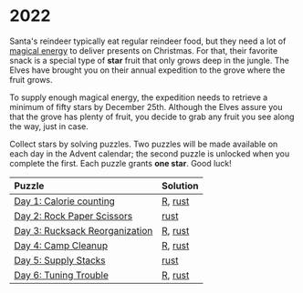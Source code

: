 # 2022

Santa's reindeer typically eat regular reindeer food, but they need a lot of [magical energy](https://adventofcode.com/2018/day/25) to deliver presents on Christmas. For that, their favorite snack is a special type of **star** fruit that only grows deep in the jungle. The Elves have brought you on their annual expedition to the grove where the fruit grows.

To supply enough magical energy, the expedition needs to retrieve a minimum of fifty stars by December 25th. Although the Elves assure you that the grove has plenty of fruit, you decide to grab any fruit you see along the way, just in case.

Collect stars by solving puzzles. Two puzzles will be made available on each day in the Advent calendar; the second puzzle is unlocked when you complete the first. Each puzzle grants **one star**. Good luck!

| Puzzle                                 | Solution                                          |
|:---------------------------------------|:--------------------------------------------------|
| [Day 1: Calorie counting](./01)        | [R](./01/R), [rust](./01/rust/src/main.rs)        |
| [Day 2: Rock Paper Scissors](./02)     | [rust](./02/rust/src/main.rs)                     |
| [Day 3: Rucksack Reorganization](./03) | [R](./03/R/main.R), [rust](./03/rust/src/main.rs) |
| [Day 4: Camp Cleanup](./04)            | [R](./04/R/main.R), [rust](./04/rust/src/main.rs) |
| [Day 5: Supply Stacks](./05)           | [rust](./05/rust/src/main.rs)                     |
| [Day 6: Tuning Trouble](./06)          | [R](./06/R/main.R), [rust](./06/rust/src/main.rs) |
